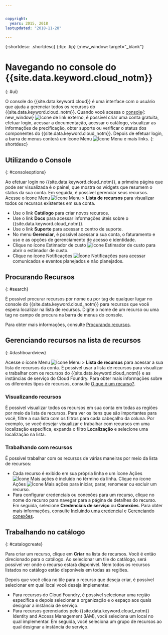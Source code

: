 ```yaml
---


copyright:
  years: 2015, 2018
lastupdated: "2018-11-28"

---
```


{:shortdesc: .shortdesc}
{:tip: .tip}
{:new_window: target="_blank"}

# Navegando no console do {{site.data.keyword.cloud_notm}} 
{: #ui}

O console do {{site.data.keyword.cloud}} é uma interface com o usuário que ajuda a gerenciar todos os recursos do {{site.data.keyword.cloud_notm}}. Quando
você acessa o [console](https://cloud.ibm.com){: new_window}
![Ícone de link externo](../icons/launch-glyph.svg "Ícone de link externo"), é possível
criar uma conta gratuita, efetuar login, acessar a documentação, acessar o catálogo, visualizar as informações de precificação, obter suporte ou verificar o status dos componentes do {{site.data.keyword.cloud_notm}}. Depois
de efetuar login, a barra de menus conterá um ícone Menu ![Ícone Menu](../icons/icon_hamburger.svg) e mais links.
{: shortdesc}


## Utilizando o Console
{: #consoleoptions}

Ao efetuar login no {{site.data.keyword.cloud_notm}}, a primeira página que pode ser visualizada é o painel, que
mostra os widgets que resumem o status da sua conta. Em seguida, é possível gerenciar seus recursos. Acesse o ícone Menu ![Ícone Menu](../icons/icon_hamburger.svg) &gt; **Lista de recursos** para visualizar todos os recursos existentes em sua conta.

  * Use o link **Catálogo** para criar novos recursos.
  * Use o link **Docs** para acessar informações úteis sobre o {{site.data.keyword.cloud_notm}}.
  * Use o link **Suporte** para acessar o centro de suporte.  
  * No menu **Gerenciar**, é possível acessar a sua conta, o faturamento e uso e as opções de
gerenciamento de acesso e identidade.
  * Clique no ícone Estimador de custo ![Ícone Estimador de custo](../icons/Estimator.svg) para
abrir o estimador de custo.
  * Clique no ícone Notificações ![Ícone Notificações](../icons/Notification.svg) para acessar
comunicados e eventos planejados e não planejados.

## Procurando Recursos
{: #search}

É possível procurar recursos por nome ou por tag de qualquer lugar no console do {{site.data.keyword.cloud_notm}} para recursos que você espera localizar na lista de recursos. Digite o nome de um recurso ou uma tag no campo de procura na barra de menus do console.

Para obter mais informações, consulte [Procurando recursos](/docs/resources/searching.html#searching-for-resources). 

## Gerenciando recursos na lista de recursos
{: #dashboardview}

Acesse o ícone Menu ![Ícone Menu](../icons/icon_hamburger.svg) &gt; **Lista de
recursos** para acessar a sua lista de recursos da conta. É possível usar a lista de recursos para visualizar
e trabalhar com os recursos do {{site.data.keyword.cloud_notm}} e as instâncias de serviço do Cloud Foundry. Para obter mais informações sobre os diferentes tipos de recursos, consulte [ O que é um recurso?](/docs/resources/acct_resources.html#resource).

### Visualizando recursos
É possível visualizar todos os recursos em sua conta em todas as regiões por meio da lista de recursos. Para ver os
itens que são importantes para você, filtre a sua lista com os filtros para cada cabeçalho da coluna. Por exemplo, se
você desejar visualizar e trabalhar com recursos em uma localização específica, expanda o filtro
**Localização** e selecione uma localização na lista.

### Trabalhando com recursos
É possível trabalhar com os recursos de várias maneiras por meio da lista de recursos:

  * Cada recurso é exibido em sua própria linha e um ícone Ações ![Ícone Mais ações](../icons/action-menu-icon.svg) é incluído no término da linha. Clique no ícone Ações ![Ícone Mais ações](../icons/action-menu-icon.svg) para iniciar, parar, renomear ou excluir um recurso.
  * Para configurar credenciais ou conexões para um recurso, clique no nome do recurso para navegar para a página de detalhes do recurso. Em seguida, selecione **Credenciais de serviço** ou **Conexões**. Para obter mais informações, consulte [Incluindo uma credencial](/docs/resources/service_credentials.html) e [Gerenciando conexões](/docs/resources/connecting_apps.html#connect_app).


## Trabalhando no catálogo
{: #catalogcreate}

Para criar um recurso, clique em **Criar** na lista de recursos. Você é então direcionado para o catálogo. Ao selecionar um tile do catálogo, será possível ver onde o recurso estará disponível. Nem todos os recursos listados no catálogo estão disponíveis em todas as regiões.

Depois que você clica no tile para o recurso que deseja criar, é possível selecionar em qual local você deseja implementar.

  * Para recursos do Cloud Foundry, é possível selecionar uma região específica e depois selecionar a organização e o espaço aos quais designar a instância de serviço.
  * Para recursos gerenciados pelo {{site.data.keyword.cloud_notm}} Identity and Access Management (IAM), você seleciona um local no qual implementar. Em seguida, você seleciona um grupo de recursos ao qual designar a instância de serviço.
